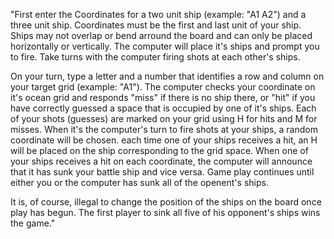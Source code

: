   "First enter the Coordinates for a two unit ship (example: \"A1 A2\") and
a three unit ship. Coordinates must be the first and last unit of your ship.
Ships may not overlap or bend arround the board and can only be placed
horizontally or vertically. The computer will place it's ships and prompt
you to fire. Take turns with the computer firing shots at each other's ships.

  On your turn, type a letter and a number that identifies a row and column
on your target grid (example: \"A1\"). The computer checks your coordinate
on it's ocean grid and responds \"miss\" if there is no ship there, or
\"hit\" if you have correctly guessed a space that is occupied by one of
it's ships. Each of your shots (guesses) are marked on your grid using H for
hits and M for misses. When it's the computer's turn to fire shots at your
ships, a random coordinate will be chosen. each time one of your ships
receives a hit, an H will be placed on the ship corresponding to the grid
space. When one of your ships receives a hit on each coordinate, the computer
will announce that it has sunk your battle ship and vice versa. Game play
continues until either you or the computer has sunk all of the openent's ships.

  It is, of course, illegal to change the position of the ships on the board
once play has begun. The first player to sink all five of his opponent's
ships wins the game."
